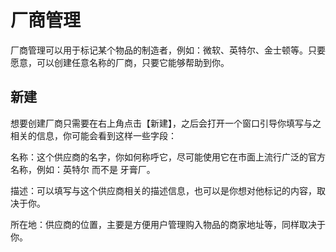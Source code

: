 # 厂商管理

厂商管理可以用于标记某个物品的制造者，例如：微软、英特尔、金士顿等。只要愿意，可以创建任意名称的厂商，只要它能够帮助到你。

## 新建

想要创建厂商只需要在右上角点击【新建】，之后会打开一个窗口引导你填写与之相关的信息，你可能会看到这样一些字段：

名称：这个供应商的名字，你如何称呼它，尽可能使用它在市面上流行广泛的官方名称，例如：英特尔 而不是 牙膏厂。

描述：可以填写与这个供应商相关的描述信息，也可以是你想对他标记的内容，取决于你。

所在地：供应商的位置，主要是方便用户管理购入物品的商家地址等，同样取决于你。
